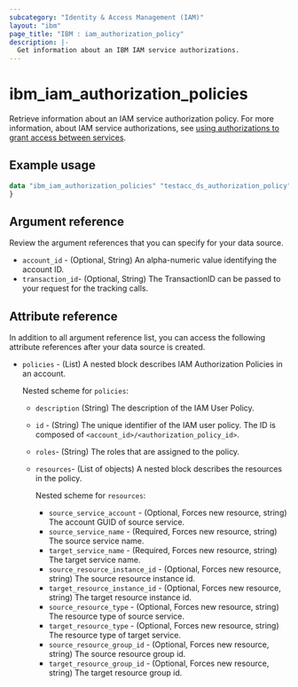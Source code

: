 ```yaml
---
subcategory: "Identity & Access Management (IAM)"
layout: "ibm"
page_title: "IBM : iam_authorization_policy"
description: |-
  Get information about an IBM IAM service authorizations.
---
```


# ibm_iam_authorization_policies

Retrieve information about an IAM service authorization policy. For more information, about IAM service authorizations, see [using authorizations to grant access between services](https://cloud.ibm.com/docs/account?topic=account-serviceauth).

## Example usage

```terraform
data "ibm_iam_authorization_policies" "testacc_ds_authorization_policy" {
}

```

## Argument reference

Review the argument references that you can specify for your data source.

- `account_id` - (Optional, String) An alpha-numeric value identifying the account ID.
- `transaction_id`- (Optional, String) The TransactionID can be passed to your request for the tracking calls.

## Attribute reference

In addition to all argument reference list, you can access the following attribute references after your data source is created.

- `policies` - (List) A nested block describes IAM Authorization Policies in an account.

  Nested scheme for `policies`:
  - `description`  (String) The description of the IAM User Policy.
  - `id` - (String) The unique identifier of the IAM user policy. The ID is composed of `<account_id>/<authorization_policy_id>`.
  - `roles`-  (String) The roles that are assigned to the policy.
  - `resources`- (List of objects) A nested block describes the resources in the policy.

    Nested scheme for `resources`:
    - `source_service_account` - (Optional, Forces new resource, string) The account GUID of source service.
    - `source_service_name` - (Required, Forces new resource, string) The source service name.
    - `target_service_name` - (Required, Forces new resource, string) The target service name.
    - `source_resource_instance_id` - (Optional, Forces new resource, string) The source resource instance id.
    - `target_resource_instance_id` - (Optional, Forces new resource, string) The target resource instance id.
    - `source_resource_type` - (Optional, Forces new resource, string) The resource type of source service.
    - `target_resource_type` - (Optional, Forces new resource, string) The resource type of target service.
    - `source_resource_group_id` - (Optional, Forces new resource, string) The source resource group id.
    - `target_resource_group_id` - (Optional, Forces new resource, string) The target resource group id.
